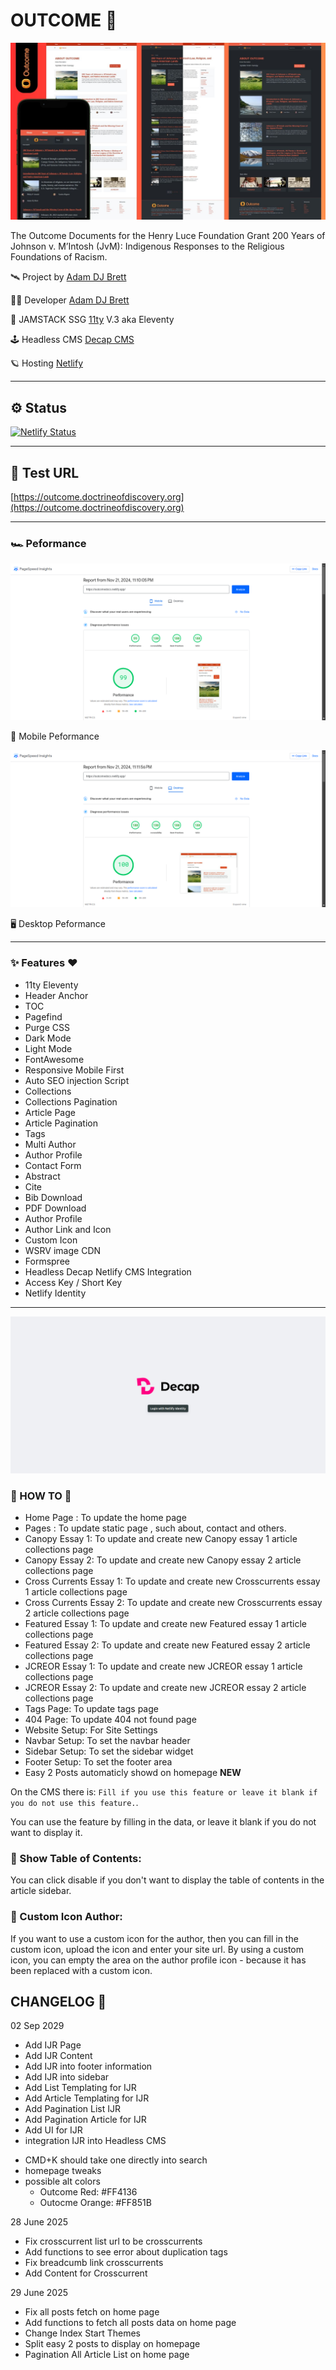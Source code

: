 # OUTCOME 🚀

![Outcome](outcome.jpg)

The Outcome Documents for the Henry Luce Foundation Grant 200 Years of Johnson v. M’Intosh (JvM): Indigenous Responses to the Religious Foundations of Racism.

🛰 Project by [Adam DJ Brett](https://www.adamdjbrett.com)

👩‍🚀 Developer [Adam DJ Brett](https://www.adamdjbrett.com)

📡 JAMSTACK SSG [11ty](https://11ty.dev) V.3 aka Eleventy

🕹️ Headless CMS [Decap CMS](https://decapcms.org/)

🪐 Hosting [Netlify](https://netlify.com/)

---

## ⚙️ Status

[![Netlify Status](https://api.netlify.com/api/v1/badges/a51b8236-196a-4da3-8ca8-21a4d9666ea5/deploy-status)](https://app.netlify.com/sites/outcomedocs/deploys)


---

## 💫 Test URL 

[https://outcome.doctrineofdiscovery.org](https://outcome.doctrineofdiscovery.org)

---

### 🏎️ Peformance

![Mobile Test](mobile.png)

📱 Mobile Peformance

![Desktop Test](desktop.png)

🖥️ Desktop Peformance

---

### ✨ Features ❤️

+ 11ty Eleventy
+ Header Anchor
+ TOC
+ Pagefind
+ Purge CSS
+ Dark Mode
+ Light Mode
+ FontAwesome
+ Responsive Mobile First
+ Auto SEO injection Script
+ Collections
+ Collections Pagination
+ Article Page
+ Article Pagination
+ Tags
+ Multi Author
+ Author Profile
+ Contact Form
+ Abstract
+ Cite
+ Bib Download
+ PDF Download
+ Author Profile
+ Author Link and Icon
+ Custom Icon
+ WSRV image CDN
+ Formspree
+ Headless Decap Netlify CMS Integration
+ Access Key / Short Key
+ Netlify Identity

---

![Decap](decap.png)

### 📖 HOW TO 📌

+ Home Page : To update the home page
+ Pages : To update static page , such about, contact and others.
+ Canopy Essay 1: To update and create new Canopy essay 1 article collections page
+ Canopy Essay 2: To update and create new Canopy essay 2 article collections page
+ Cross Currents Essay 1: To update and create new Crosscurrents essay 1 article collections page
+ Cross Currents Essay 2: To update and create new Crosscurrents essay 2 article collections page
+ Featured Essay 1: To update and create new Featured essay 1 article collections page
+ Featured Essay 2: To update and create new Featured essay 2 article collections page
+ JCREOR Essay 1: To update and create new JCREOR essay 1 article collections page
+ JCREOR Essay 2: To update and create new JCREOR essay 2 article collections page
+ Tags Page: To update tags page
+ 404 Page: To update 404 not found page
+ Website Setup: For Site Settings
+ Navbar Setup: To set the navbar header
+ Sidebar Setup: To set the sidebar widget
+ Footer Setup: To set the footer area
+ Easy 2 Posts automaticly showd on homepage **NEW**

On the CMS there is: `Fill if you use this feature or leave it blank if you do not use this feature.`.

You can use the feature by filling in the data, or leave it blank if you do not want to display it.

### 📖 Show Table of Contents: 

You can click disable if you don't want to display the table of contents in the article sidebar.

### 📖 Custom Icon Author: 

If you want to use a custom icon for the author, then you can fill in the custom icon, upload the icon and enter your site url. By using a custom icon, you can empty the area on the author profile icon - because it has been replaced with a custom icon.

## CHANGELOG 📝
02 Sep 2029
+ Add IJR Page
+ Add IJR Content
+ Add IJR into footer information
+ Add IJR into sidebar
+ Add List Templating for IJR
+ Add Article Templating for IJR
+ Add Pagination List IJR
+ Add Pagination Article for IJR
+ Add UI for IJR
+ integration IJR into Headless CMS

- CMD+K should take one directly into search
- homepage tweaks
- possible alt colors
    - Outcome Red: #FF4136
    - Outocme Orange: #FF851B

28 June 2025
+ Fix crosscurrent list url to be crosscurrents
+ Add functions to see error about duplication tags
+ Fix breadcumb link crosscurrents
+ Add Content for Crosscurrent

29 June 2025
+ Fix all posts fetch on home page 
+ Add functions to fetch all posts data on home page
+ Change Index Start Themes
+ Split easy 2 posts to display on homepage
+ Pagination All Article List on home page

